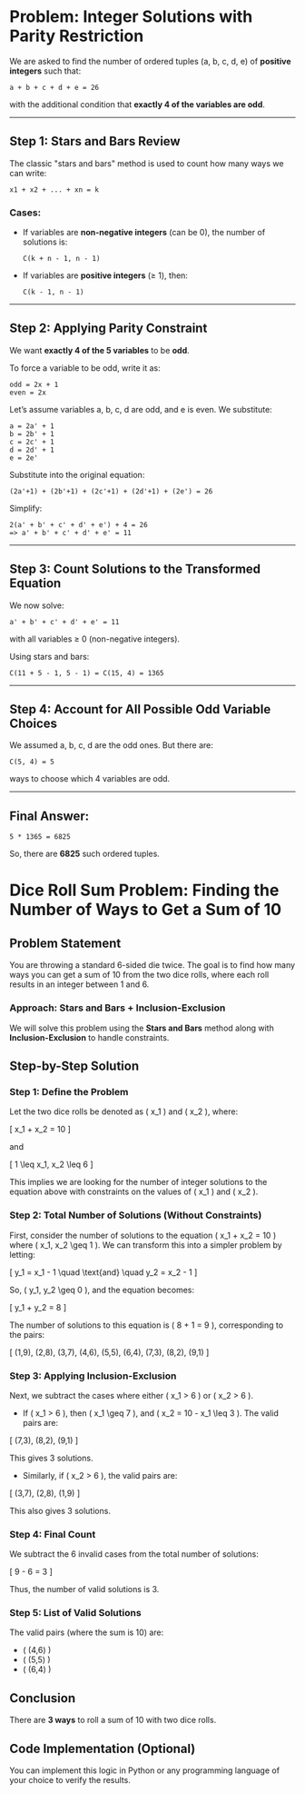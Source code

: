 # Problem: Integer Solutions with Parity Restriction

We are asked to find the number of ordered tuples (a, b, c, d, e) of **positive integers** such that:

    a + b + c + d + e = 26

with the additional condition that **exactly 4 of the variables are odd**.

---

## Step 1: Stars and Bars Review

The classic "stars and bars" method is used to count how many ways we can write:

    x1 + x2 + ... + xn = k

### Cases:
- If variables are **non-negative integers** (can be 0), the number of solutions is:

      C(k + n - 1, n - 1)

- If variables are **positive integers** (≥ 1), then:

      C(k - 1, n - 1)

---

## Step 2: Applying Parity Constraint

We want **exactly 4 of the 5 variables** to be **odd**.

To force a variable to be odd, write it as:

    odd = 2x + 1
    even = 2x

Let’s assume variables a, b, c, d are odd, and e is even. We substitute:

    a = 2a' + 1
    b = 2b' + 1
    c = 2c' + 1
    d = 2d' + 1
    e = 2e'

Substitute into the original equation:

    (2a'+1) + (2b'+1) + (2c'+1) + (2d'+1) + (2e') = 26

Simplify:

    2(a' + b' + c' + d' + e') + 4 = 26
    => a' + b' + c' + d' + e' = 11

---

## Step 3: Count Solutions to the Transformed Equation

We now solve:

    a' + b' + c' + d' + e' = 11

with all variables ≥ 0 (non-negative integers).

Using stars and bars:

    C(11 + 5 - 1, 5 - 1) = C(15, 4) = 1365

---

## Step 4: Account for All Possible Odd Variable Choices

We assumed a, b, c, d are the odd ones. But there are:

    C(5, 4) = 5

ways to choose which 4 variables are odd.

---

## Final Answer:

    5 * 1365 = 6825

So, there are **6825** such ordered tuples.






# Dice Roll Sum Problem: Finding the Number of Ways to Get a Sum of 10

## Problem Statement
You are throwing a standard 6-sided die twice. The goal is to find how many ways you can get a sum of 10 from the two dice rolls, where each roll results in an integer between 1 and 6.

### Approach: Stars and Bars + Inclusion-Exclusion

We will solve this problem using the **Stars and Bars** method along with **Inclusion-Exclusion** to handle constraints.

## Step-by-Step Solution

### Step 1: Define the Problem
Let the two dice rolls be denoted as \( x_1 \) and \( x_2 \), where:

\[
x_1 + x_2 = 10
\]

and

\[
1 \leq x_1, x_2 \leq 6
\]

This implies we are looking for the number of integer solutions to the equation above with constraints on the values of \( x_1 \) and \( x_2 \).

### Step 2: Total Number of Solutions (Without Constraints)
First, consider the number of solutions to the equation \( x_1 + x_2 = 10 \) where \( x_1, x_2 \geq 1 \). We can transform this into a simpler problem by letting:

\[
y_1 = x_1 - 1 \quad \text{and} \quad y_2 = x_2 - 1
\]

So, \( y_1, y_2 \geq 0 \), and the equation becomes:

\[
y_1 + y_2 = 8
\]

The number of solutions to this equation is \( 8 + 1 = 9 \), corresponding to the pairs:

\[
(1,9), (2,8), (3,7), (4,6), (5,5), (6,4), (7,3), (8,2), (9,1)
\]

### Step 3: Applying Inclusion-Exclusion
Next, we subtract the cases where either \( x_1 > 6 \) or \( x_2 > 6 \).

- If \( x_1 > 6 \), then \( x_1 \geq 7 \), and \( x_2 = 10 - x_1 \leq 3 \). The valid pairs are:

\[
(7,3), (8,2), (9,1)
\]

This gives 3 solutions.
- Similarly, if \( x_2 > 6 \), the valid pairs are:

\[
(3,7), (2,8), (1,9)
\]

This also gives 3 solutions.

### Step 4: Final Count
We subtract the 6 invalid cases from the total number of solutions:

\[
9 - 6 = 3
\]

Thus, the number of valid solutions is 3.

### Step 5: List of Valid Solutions
The valid pairs (where the sum is 10) are:

- \( (4,6) \)
- \( (5,5) \)
- \( (6,4) \)

## Conclusion
There are **3 ways** to roll a sum of 10 with two dice rolls.

## Code Implementation (Optional)
You can implement this logic in Python or any programming language of your choice to verify the results.

